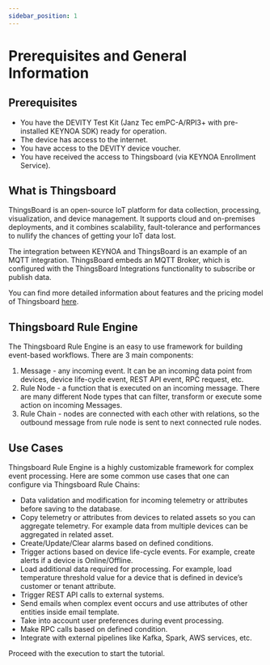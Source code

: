 ```yaml
---
sidebar_position: 1
---
```


# Prerequisites and General Information

## Prerequisites

- You have the DEVITY Test Kit (Janz Tec emPC-A/RPI3+ with pre-installed KEYNOA SDK) ready for operation.
- The device has access to the internet.
- You have access to the DEVITY device voucher.
- You have received the access to Thingsboard (via KEYNOA Enrollment Service).

## What is Thingsboard

ThingsBoard is an open-source IoT platform for data collection, processing, visualization, and device management. It supports cloud and on-premises deployments, and it combines scalability, fault-tolerance and performances to nullify the chances of getting your IoT data lost.

The integration between KEYNOA and ThingsBoard is an example of an MQTT integration. ThingsBoard embeds an MQTT Broker, which is configured with the ThingsBoard Integrations functionality to subscribe or publish data.

You can find more detailed information about features and the pricing model of Thingsboard [here](https://thingsboard.io/pricing/).

## Thingsboard Rule Engine

The Thingsboard Rule Engine is an easy to use framework for building event-based workflows. There are 3 main components:

1. Message - any incoming event. It can be an incoming data point from devices, device life-cycle event, REST API event, RPC request, etc.
2. Rule Node - a function that is executed on an incoming message. There are many different Node types that can filter, transform or execute some action on incoming Messages.
3. Rule Chain - nodes are connected with each other with relations, so the outbound message from rule node is sent to next connected rule nodes.

## Use Cases

Thingsboard Rule Engine is a highly customizable framework for complex event processing. Here are some common use cases that one can configure via Thingsboard Rule Chains:

- Data validation and modification for incoming telemetry or attributes before saving to the database.
- Copy telemetry or attributes from devices to related assets so you can aggregate telemetry. For example data from multiple devices can be aggregated in related asset.
- Create/Update/Clear alarms based on defined conditions.
- Trigger actions based on device life-cycle events. For example, create alerts if a device is Online/Offline.
- Load additional data required for processing. For example, load temperature threshold value for a device that is defined in device’s customer or tenant attribute.
- Trigger REST API calls to external systems.
- Send emails when complex event occurs and use attributes of other entities inside email template.
- Take into account user preferences during event processing.
- Make RPC calls based on defined condition.
- Integrate with external pipelines like Kafka, Spark, AWS services, etc.

Proceed with the execution to start the tutorial.